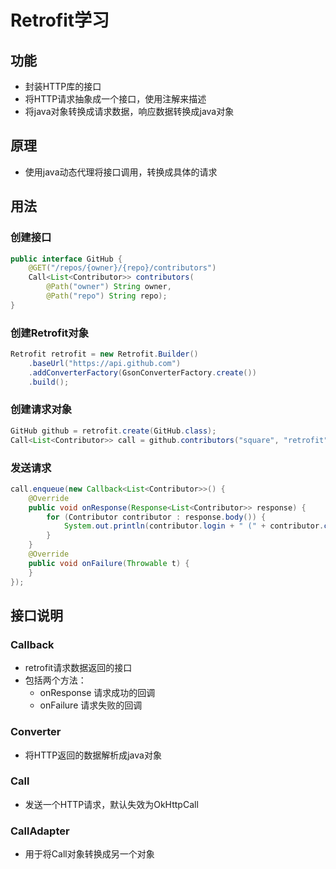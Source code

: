 

# Retrofit学习


## 功能

* 封装HTTP库的接口
* 将HTTP请求抽象成一个接口，使用注解来描述
* 将java对象转换成请求数据，响应数据转换成java对象
  
  
## 原理

* 使用java动态代理将接口调用，转换成具体的请求
 

## 用法

### 创建接口
```java
public interface GitHub {
    @GET("/repos/{owner}/{repo}/contributors")
    Call<List<Contributor>> contributors(
        @Path("owner") String owner,
        @Path("repo") String repo);
}
```

### 创建Retrofit对象
```java
Retrofit retrofit = new Retrofit.Builder()
    .baseUrl("https://api.github.com")
    .addConverterFactory(GsonConverterFactory.create())
    .build();
```

### 创建请求对象
```java
GitHub github = retrofit.create(GitHub.class);
Call<List<Contributor>> call = github.contributors("square", "retrofit");
```

### 发送请求
```java
call.enqueue(new Callback<List<Contributor>>() {
    @Override
    public void onResponse(Response<List<Contributor>> response) {
        for (Contributor contributor : response.body()) {
            System.out.println(contributor.login + " (" + contributor.contributions + ")");
        }
    }
    @Override
    public void onFailure(Throwable t) {
    }
});
```

## 接口说明

### Callback
* retrofit请求数据返回的接口
* 包括两个方法：
   - onResponse  请求成功的回调
   - onFailure      请求失败的回调

### Converter
* 将HTTP返回的数据解析成java对象

### Call
* 发送一个HTTP请求，默认失效为OkHttpCall

### CallAdapter
* 用于将Call对象转换成另一个对象